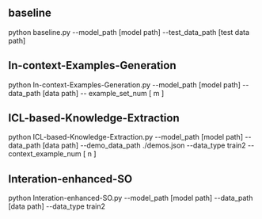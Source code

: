 ## baseline
python baseline.py --model_path [model path] --test_data_path [test data path]

## In-context-Examples-Generation
python In-context-Examples-Generation.py --model_path [model path] --data_path [data path] -- example_set_num [ m ]

## ICL-based-Knowledge-Extraction
python ICL-based-Knowledge-Extraction.py --model_path [model path] --data_path [data path] --demo_data_path ./demos.json --data_type train2 --context_example_num [ n ]

## Interation-enhanced-SO
python Interation-enhanced-SO.py --model_path [model path] --data_path [data path] --data_type train2 
